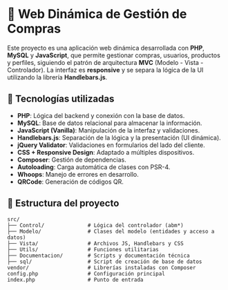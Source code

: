 # 🛒 Web Dinámica de Gestión de Compras

Este proyecto es una aplicación web dinámica desarrollada con **PHP**, **MySQL** y **JavaScript**, que permite gestionar compras, usuarios, productos y perfiles, siguiendo el patrón de arquitectura **MVC** (Modelo - Vista - Controlador). La interfaz es **responsive** y se separa la lógica de la UI utilizando la librería **Handlebars.js**.

## 🧱 Tecnologías utilizadas

- **PHP**: Lógica del backend y conexión con la base de datos.
- **MySQL**: Base de datos relacional para almacenar la información.
- **JavaScript (Vanilla)**: Manipulación de la interfaz y validaciones.
- **Handlebars.js**: Separación de la lógica y la presentación (UI dinámica).
- **jQuery Validator**: Validaciones en formularios del lado del cliente.
- **CSS + Responsive Design**: Adaptado a múltiples dispositivos.
- **Composer**: Gestión de dependencias.
- **Autoloading**: Carga automática de clases con PSR-4.
- **Whoops**: Manejo de errores en desarrollo.
- **QRCode**: Generación de códigos QR.

## 📁 Estructura del proyecto

```plaintext
src/
├── Control/              # Lógica del controlador (abm*)
├── Modelo/               # Clases del modelo (entidades y acceso a datos)
├── Vista/                # Archivos JS, Handlebars y CSS
├── Utils/                # Funciones utilitarias
├── Documentacion/        # Scripts y documentación técnica
├── sql/                  # Script de creación de base de datos
vendor/                   # Librerías instaladas con Composer
config.php                # Configuración principal
index.php                 # Punto de entrada
